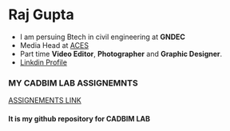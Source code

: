 # Raj Gupta
- I am persuing Btech in civil engineering at **GNDEC**
- Media Head at [ACES](https://aces.gndec.ac.in/gallery/)
- Part time **Video Editor**, **Photographer** and **Graphic Designer**.
-  [Linkdin Profile](https://www.linkedin.com/in/raj-gupta-19b7b6225/)
### MY CADBIM LAB ASSIGNEMNTS
[ASSIGNEMENTS LINK](https://github.com/beyouraj/beyouraj.github.io)
#### It is my github repository for CADBIM LAB
